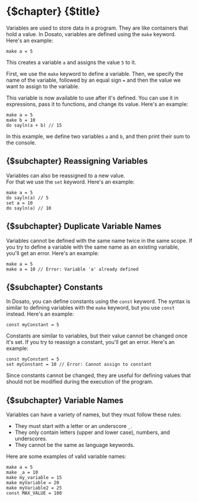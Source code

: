 # {$chapter} {$title}

Variables are used to store data in a program. They are like containers that hold a value. In Dosato, variables are defined using the `make` keyword. Here's an example:

```dosato
make a = 5
```

This creates a variable `a` and assigns the value `5` to it.

First, we use the `make` keyword to define a variable. Then, we specify the name of the variable, followed by an equal sign `=` and then the value we want to assign to the variable.

This variable is now available to use after it's defined. You can use it in expressions, pass it to functions, and change its value. Here's an example:

```dosato
make a = 5
make b = 10
do sayln(a + b) // 15
```

In this example, we define two variables `a` and `b`, and then print their sum to the console.

## {$subchapter} Reassigning Variables

Variables can also be reassigned to a new value. <br>
For that we use the `set` keyword. Here's an example:

```dosato
make a = 5
do sayln(a) // 5
set a = 10
do sayln(a) // 10
```

## {$subchapter} Duplicate Variable Names

Variables cannot be defined with the same name twice in the same scope. If you try to define a variable with the same name as an existing variable, you'll get an error. Here's an example:

```dosato
make a = 5
make a = 10 // Error: Variable 'a' already defined
```

## {$subchapter} Constants

In Dosato, you can define constants using the `const` keyword. The syntax is similar to defining variables with the `make` keyword, but you use `const` instead. Here's an example:

```dosato
const myConstant = 5
```

Constants are similar to variables, but their value cannot be changed once it's set. If you try to reassign a constant, you'll get an error. Here's an example:

```dosato
const myConstant = 5
set myConstant = 10 // Error: Cannot assign to constant
```

Since constants cannot be changed, they are useful for defining values that should not be modified during the execution of the program.


## {$subchapter} Variable Names

Variables can have a variety of names, but they must follow these rules:
- They must start with a letter or an underscore `_`.
- They only contain letters (upper and lower case), numbers, and underscores.
- They cannot be the same as language keywords.

Here are some examples of valid variable names:
```dosato
make a = 5
make _a = 10
make my_variable = 15
make myVariable = 20
make myVariable2 = 25
const MAX_VALUE = 100
```